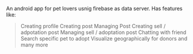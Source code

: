 An android app for pet lovers usnig firebase as data server.
Has features like:
> Creating profile
> Creating post
> Managing Post
> Creating sell / adpotation post
> Managing sell / adoptation post
> Chatting with friend
> Search specific pet to adopt
> Visualize geographically for donors and many more

